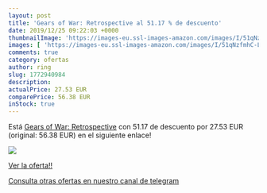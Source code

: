 ```yaml
---
layout: post
title: 'Gears of War: Retrospective al 51.17 % de descuento'
date: 2019/12/25 09:22:03 +0000
thumbnailImage: 'https://images-eu.ssl-images-amazon.com/images/I/51qNzfmhC-L._SL200_.jpg'
images: [ 'https://images-eu.ssl-images-amazon.com/images/I/51qNzfmhC-L._SL200_.jpg' ]
comments: true
category: ofertas
author: ring
slug: 1772940984
description:
actualPrice: 27.53 EUR
comparePrice: 56.38 EUR
inStock: true
---
```


Está [Gears of War: Retrospective](https://www.amazon.com/dp/1772940984/?tag=redken08-20) con 51.17 de descuento por 27.53 EUR (original: 56.38 EUR) en el siguiente enlace!

[![](https://images-eu.ssl-images-amazon.com/images/I/51qNzfmhC-L._SL200_.jpg)](https://www.amazon.com/dp/1772940984/?tag=redken08-20)

[Ver la oferta!!](https://www.amazon.com/dp/1772940984/?tag=redken08-20)

[Consulta otras ofertas en nuestro canal de telegram](https://t.me/s/ofertas25)
